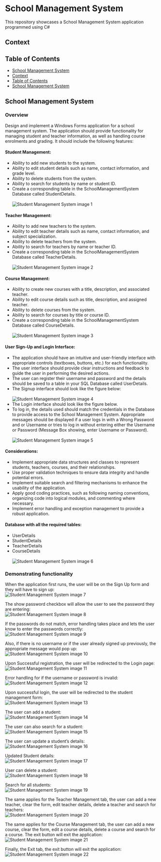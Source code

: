 # School Management System
This repository showcases a School Management System application programmed using C#


## Context



## Table of Contents
- [School Management System](#school-management-system)
- [Context](#table-of-contents)
- [Table of Contents](#table-of-contents)
- [School Management System](#school-management-system-1)



## School Management System
### Overview
Design and implement a Windows Forms application for a school management system. The application should provide functionality for managing student and teacher information, as well as handling course enrolments and grading. It should include the following features:


#### Student Management:
- Ability to add new students to the system. 
- Ability to edit student details such as name, contact information, and grade level. 
- Ability to delete students from the system. 
- Ability to search for students by name or student ID. 
- Create a corresponding table in the SchoolManagementSystem Database called StudentDetails.
<br><br>  <img src="assets/images/SMS1.png" alt="Student Management System image 1">

#### Teacher Management:
- Ability to add new teachers to the system. 
- Ability to edit teacher details such as name, contact information, and subject specialization. 
- Ability to delete teachers from the system. 
- Ability to search for teachers by name or teacher ID. 
- Create a corresponding table in the SchoolManagementSystem Database called TeacherDetails. 
<br><br>  <img src="assets/images/SMS2.png" alt="Student Management System image 2">

#### Course Management:
- Ability to create new courses with a title, description, and associated teacher. 
- Ability to edit course details such as title, description, and assigned teacher. 
- Ability to delete courses from the system. 
- Ability to search for courses by title or course ID. 
- Create a corresponding table in the SchoolManagementSystem Database called CourseDetails. 
<br><br>  <img src="assets/images/SMS3.png" alt="Student Management System image 3">

#### User Sign-Up and Login Interface:
- The application should have an intuitive and user-friendly interface with appropriate controls (textboxes, buttons, etc.) for each functionality. 
- The user interface should provide clear instructions and feedback to guide the user in performing the desired actions. 
- The user can register their username and password and the details should be saved to a table in your SQL Database called UserDetails. 
- The Signup interface should look like the figure below:
<br><br>  <img src="assets/images/SMS4.png" alt="Student Management System image 4">
- The Login interface should look like the figure below. 
- To log in, the details used should match the credentials in the Database to provide access to the School Management System. Appropriate messages should be displayed if a user logs in with a Wrong Password and or Username or tries to log in without entering either the Username or Password (Message Box showing, enter Username or Password). 
<br><br>  <img src="assets/images/SMS5.png" alt="Student Management System image 5">

#### Considerations:
- Implement appropriate data structures and classes to represent students, teachers, courses, and their relationships. 
- Use proper validation techniques to ensure data integrity and handle potential errors. 
- Implement suitable search and filtering mechanisms to enhance the usability of the application. 
- Apply good coding practices, such as following naming conventions, organizing code into logical modules, and commenting where necessary. 
- Implement error handling and exception management to provide a robust application. 

#### Database with all the required tables:
- UserDetails
- StudentDetails
- TeacherDetails
- CourseDetails
<br><br> <img src="assets/images/SMS6.png" alt="Student Management System image 6">



### Demonstrating functionality

When the application first runs, the user will be on the Sign Up form and they will have to sign up: 
<br> <img src="assets/images/SMS7.png" alt="Student Management System image 7">


The show password checkbox will allow the user to see the password they are entering: 
<br> <img src="assets/images/SMS8.png" alt="Student Management System image 8">



If the passwords do not match, error handling takes place and lets the user know to enter the passwords correctly: 
<br> <img src="assets/images/SMS9.png" alt="Student Management System image 9">



Also, if there is no username or if the user already signed up previously, the appropriate message would pop up: 
<br> <img src="assets/images/SMS10.png" alt="Student Management System image 10">



Upon Successful registration, the user will be redirected to the Login page: 
<br> <img src="assets/images/SMS11.png" alt="Student Management System image 11">



Error handling for if the username or password is invalid: 
<br> <img src="assets/images/SMS12.png" alt="Student Management System image 12">



Upon successful login, the user will be redirected to the student management form: 
<br> <img src="assets/images/SMS13.png" alt="Student Management System image 13">



The user can add a student:
<br> <img src="assets/images/SMS14.png" alt="Student Management System image 14">



The user can also search for a student: 
<br> <img src="assets/images/SMS15.png" alt="Student Management System image 15">



The user can update a student’s details: 
<br> <img src="assets/images/SMS16.png" alt="Student Management System image 16">



Updated Student details: 
<br> <img src="assets/images/SMS17.png" alt="Student Management System image 17">



User can delete a student: 
<br> <img src="assets/images/SMS18.png" alt="Student Management System image 18">



Search for all students: 
<br> <img src="assets/images/SMS19.png" alt="Student Management System image 19">



The same applies for the Teacher Management tab, the user can add a new teacher, clear the form, edit teacher details, delete a teacher and search for teachers: 
<br> <img src="assets/images/SMS20.png" alt="Student Management System image 20">



The same applies for the Course Management tab, the user can add a new course, clear the form, edit a course details, delete a course and search for a course. The exit button will exit the application: 
<br> <img src="assets/images/SMS21.png" alt="Student Management System image 21">



Finally, the Exit tab, the exit button will exit the application:
<br> <img src="assets/images/SMS22.png" alt="Student Management System image 22">
